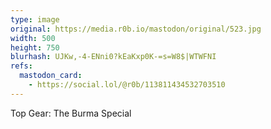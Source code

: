 ```yaml
---
type: image
original: https://media.r0b.io/mastodon/original/523.jpg
width: 500
height: 750
blurhash: UJKw,-4-ENni0?kEaKxp0K-=s=W8$|WTWFNI
refs:
  mastodon_card:
    - https://social.lol/@r0b/113811434532703510
---
```


Top Gear: The Burma Special
